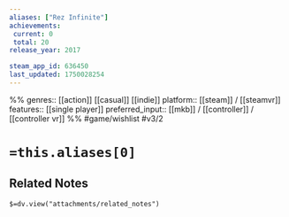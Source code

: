 ```yaml
---
aliases: ["Rez Infinite"]
achievements:
 current: 0
 total: 20
release_year: 2017

steam_app_id: 636450
last_updated: 1750028254
---
```

%%
genres:: [[action]] [[casual]] [[indie]]
platform:: [[steam]] / [[steamvr]]
features:: [[single player]]
preferred_input:: [[mkb]] / [[controller]] / [[controller vr]]
%%
#game/wishlist
#v3/2

# `=this.aliases[0]`
## Related Notes
`$=dv.view("attachments/related_notes")`